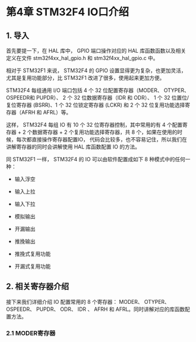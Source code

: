 # 第4章 STM32F4 IO口介绍

## 1. 导入

首先要提一下，在 HAL 库中， GPIO 端口操作对应的 HAL 库函数函数以及相关定义在文件 stm32f4xx_hal_gpio.h 和 stm32f4xx_hal_gpio.c 中。

相对于 STM32F1 来说， STM32F4 的 GPIO 设置显得更为复杂，也更加灵活，尤其是复用功能部分，比 STM32F1 改进了很多，使用起来更加方便。

STM32F4 每组通用 I/O 端口包括 4 个 32 位配置寄存器（MODER、 OTYPER、 OSPEEDR和 PUPDR）、 2 个 32 位数据寄存器（IDR 和 ODR）、 1 个 32 位置位/复位寄存器 (BSRR)、1 个 32 位锁定寄存器 (LCKR) 和 2 个 32 位复用功能选择寄存器（AFRH 和 AFRL）等。

这样， STM32F4 每组 IO 有 10 个 32 位寄存器控制，其中常用的有 4 个配置寄存器 + 2 个数据寄存器 + 2 个复用功能选择寄存器，共 8 个，如果在使用的时候，每次都直接操作寄存器配置IO， 代码会比较多，也不容易记住，所以我们在讲解寄存器的同时会讲解使用 HAL 库函数配置 IO 的方法。

同 STM32F1 一样， STM32F4 的 IO 可以由软件配置成如下 8 种模式中的任何一种：

- 输入浮空

- 输入上拉

- 输入下拉

- 模拟输出

- 开漏输出

- 推挽输出

- 推挽式复用功能

- 开漏式复用功能

## 2. 相关寄存器介绍

接下来我们详细介绍 IO 配置常用的 8 个寄存器： MODER、 OTYPER、 OSPEEDR、 PUPDR、 ODR、 IDR 、 AFRH 和 AFRL。同时讲解对应的库函数配置方法。

### 2.1 MODER寄存器
